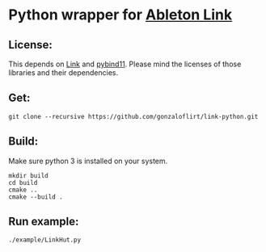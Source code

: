 # Python wrapper for [Ableton Link](https://github.com/ableton/link.git)

## License:
This depends on [Link](https://github.com/ableton/link.git) and [pybind11](https://github.com/pybind/pybind11). Please mind the licenses of those libraries and their dependencies.

## Get:
```
git clone --recursive https://github.com/gonzaloflirt/link-python.git
```
## Build:
Make sure python 3 is installed on your system.
```
mkdir build
cd build
cmake ..
cmake --build .
```

## Run example:

```
./example/LinkHut.py
```

